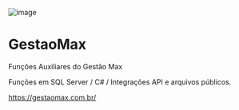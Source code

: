 ![image](https://user-images.githubusercontent.com/1747611/132604473-f628edfa-2937-481a-9e87-a776ec929bc8.png)

# GestaoMax
Funções Auxiliares do Gestão Max

Funções em SQL Server / C# / Integrações API e arquivos públicos.

https://gestaomax.com.br/

